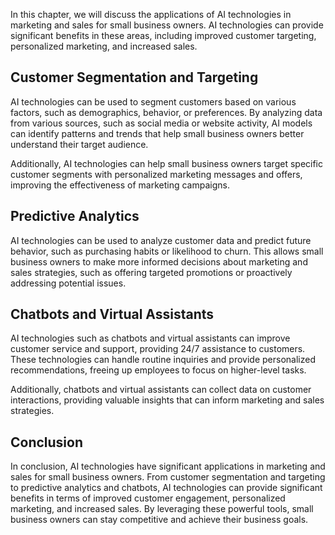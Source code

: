 
In this chapter, we will discuss the applications of AI technologies in marketing and sales for small business owners. AI technologies can provide significant benefits in these areas, including improved customer targeting, personalized marketing, and increased sales.

Customer Segmentation and Targeting
-----------------------------------

AI technologies can be used to segment customers based on various factors, such as demographics, behavior, or preferences. By analyzing data from various sources, such as social media or website activity, AI models can identify patterns and trends that help small business owners better understand their target audience.

Additionally, AI technologies can help small business owners target specific customer segments with personalized marketing messages and offers, improving the effectiveness of marketing campaigns.

Predictive Analytics
--------------------

AI technologies can be used to analyze customer data and predict future behavior, such as purchasing habits or likelihood to churn. This allows small business owners to make more informed decisions about marketing and sales strategies, such as offering targeted promotions or proactively addressing potential issues.

Chatbots and Virtual Assistants
-------------------------------

AI technologies such as chatbots and virtual assistants can improve customer service and support, providing 24/7 assistance to customers. These technologies can handle routine inquiries and provide personalized recommendations, freeing up employees to focus on higher-level tasks.

Additionally, chatbots and virtual assistants can collect data on customer interactions, providing valuable insights that can inform marketing and sales strategies.

Conclusion
----------

In conclusion, AI technologies have significant applications in marketing and sales for small business owners. From customer segmentation and targeting to predictive analytics and chatbots, AI technologies can provide significant benefits in terms of improved customer engagement, personalized marketing, and increased sales. By leveraging these powerful tools, small business owners can stay competitive and achieve their business goals.
